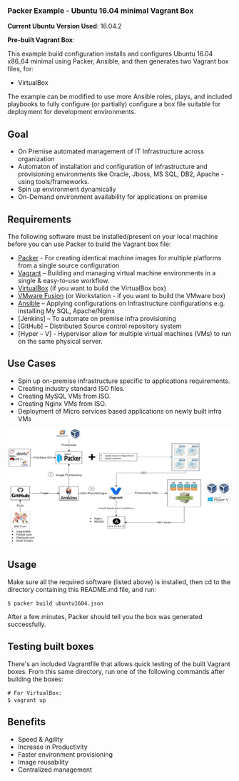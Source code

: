 ### Packer Example - Ubuntu 16.04 minimal Vagrant Box

**Current Ubuntu Version Used**: 16.04.2

**Pre-built Vagrant Box**:

This example build configuration installs and configures Ubuntu 16.04 x86_64 minimal using Packer, Ansible, and then generates two Vagrant box files, for:

  - VirtualBox

The example can be modified to use more Ansible roles, plays, and included playbooks to fully configure (or partially) configure a box file suitable for deployment for development environments.

## Goal
  - On Premise automated management of IT Infrastructure across organization 
  - Automaton of installation and configuration of infrastructure and provisioning environments like Oracle, Jboss, MS SQL, DB2, Apache   - using tools/frameworks.
  - Spin up environment dynamically 
  - On-Demand environment availability for applications on premise

## Requirements

The following software must be installed/present on your local machine before you can use Packer to build the Vagrant box file:

  - [Packer](http://www.packer.io/) - For creating identical machine images for multiple platforms from a single source configuration
  - [Vagrant](http://vagrantup.com/) – Building and managing virtual machine environments in a single & easy-to-use workflow.
  - [VirtualBox](https://www.virtualbox.org/) (if you want to build the VirtualBox box)
  - [VMware Fusion](http://www.vmware.com/products/fusion/) (or Workstation - if you want to build the VMware box)
  - [Ansible](http://docs.ansible.com/intro_installation.html) –  Applying configurations on Infrastructure configurations e.g.      installing My SQL, Apache/Nginx
  - [Jenkins] – To automate on premise infra provisioning
  - [GitHub] – Distributed Source control repository system
  - [Hyper – V] - Hypervisor allow for multiple virtual machines (VMs) to run on the same physical server. 
   

    
## Use Cases
   - Spin up on-premise infrastructure specific to applications requirements.
   - Creating industry standard ISO files.
   - Creating MySQL VMs from ISO.
   - Creating Nginx VMs from ISO.
   - Deployment of Micro services based applications on newly built infra VMs

![Screenshot](screenshot.jpg)

## Usage

Make sure all the required software (listed above) is installed, then cd to the directory containing this README.md file, and run:

    $ packer build ubuntu1604.json

After a few minutes, Packer should tell you the box was generated successfully.

## Testing built boxes

There's an included Vagrantfile that allows quick testing of the built Vagrant boxes. From this same directory, run one of the following commands after building the boxes:

    # For VirtualBox:
    $ vagrant up
    
## Benefits

   - Speed & Agility
   - Increase in Productivity
   - Faster environment provisioning 
   - Image reusability
   - Centralized management
